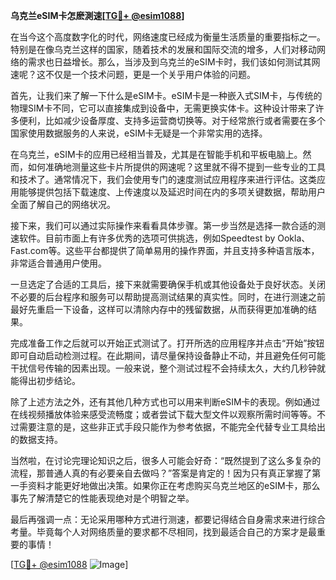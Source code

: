 **乌克兰eSIM卡怎麽測速[[TG💪+ @esim1088](https://t.me/s/esim1088)]**

在当今这个高度数字化的时代，网络速度已经成为衡量生活质量的重要指标之一。特别是在像乌克兰这样的国家，随着技术的发展和国际交流的增多，人们对移动网络的需求也日益增长。那么，当涉及到乌克兰的eSIM卡时，我们该如何测试其网速呢？这不仅是一个技术问题，更是一个关乎用户体验的问题。

首先，让我们来了解一下什么是eSIM卡。eSIM卡是一种嵌入式SIM卡，与传统的物理SIM卡不同，它可以直接集成到设备中，无需更换实体卡。这种设计带来了许多便利，比如减少设备厚度、支持多运营商切换等。对于经常旅行或者需要在多个国家使用数据服务的人来说，eSIM卡无疑是一个非常实用的选择。

在乌克兰，eSIM卡的应用已经相当普及，尤其是在智能手机和平板电脑上。然而，如何准确地测量这些卡片所提供的网速呢？这里就不得不提到一些专业的工具和技术了。通常情况下，我们会使用专门的速度测试应用程序来进行评估。这类应用能够提供包括下载速度、上传速度以及延迟时间在内的多项关键数据，帮助用户全面了解自己的网络状况。

接下来，我们可以通过实际操作来看看具体步骤。第一步当然是选择一款合适的测速软件。目前市面上有许多优秀的选项可供挑选，例如Speedtest by Ookla、Fast.com等。这些平台都提供了简单易用的操作界面，并且支持多种语言版本，非常适合普通用户使用。

一旦选定了合适的工具后，接下来就需要确保手机或其他设备处于良好状态。关闭不必要的后台程序和服务可以帮助提高测试结果的真实性。同时，在进行测速之前最好先重启一下设备，这样可以清除内存中的残留数据，从而获得更加准确的结果。

完成准备工作之后就可以开始正式测试了。打开所选的应用程序并点击“开始”按钮即可自动启动检测过程。在此期间，请尽量保持设备静止不动，并且避免任何可能干扰信号传输的因素出现。一般来说，整个测试过程不会持续太久，大约几秒钟就能得出初步结论。

除了上述方法之外，还有其他几种方式也可以用来判断eSIM卡的表现。例如通过在线视频播放体验来感受流畅度；或者尝试下载大型文件以观察所需时间等等。不过需要注意的是，这些非正式手段只能作为参考依据，不能完全代替专业工具给出的数据支持。

当然啦，在讨论完理论知识之后，很多人可能会好奇：“既然提到了这么多复杂的流程，那普通人真的有必要亲自去做吗？”答案是肯定的！因为只有真正掌握了第一手资料才能更好地做出决策。如果你正在考虑购买乌克兰地区的eSIM卡，那么事先了解清楚它的性能表现绝对是个明智之举。

最后再强调一点：无论采用哪种方式进行测速，都要记得结合自身需求来进行综合考量。毕竟每个人对网络质量的要求都不尽相同，找到最适合自己的方案才是最重要的事情！

[[TG💪+ @esim1088](https://t.me/s/esim1088) ![Image](https://i.postimg.cc/4NQfJmqS/Snipaste-2025-05-13-00-14-12.png)]